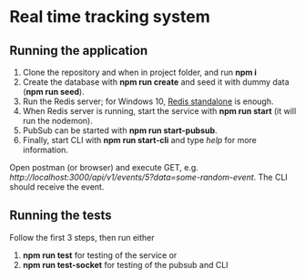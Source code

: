 # Real time tracking system

## Running the application
1. Clone the repository and when in project folder, and run **npm i**
1. Create the database with **npm run create** and seed it with dummy data (**npm run seed**).
1. Run the Redis server; for Windows 10, [Redis standalone](https://github.com/microsoftarchive/redis/releases/tag/win-3.0.504) is enough.
1. When Redis server is running, start the service with **npm run start** (it will run the nodemon).
1. PubSub can be started with **npm run start-pubsub**.
1. Finally, start CLI with **npm run start-cli** and type *help* for more information.

Open postman (or browser) and execute GET, e.g. *http://localhost:3000/api/v1/events/5?data=some-random-event*. The CLI should receive the event. 

## Running the tests
Follow the first 3 steps, then run either
1. **npm run test** for testing of the service or
1. **npm run test-socket** for testing of the pubsub and CLI